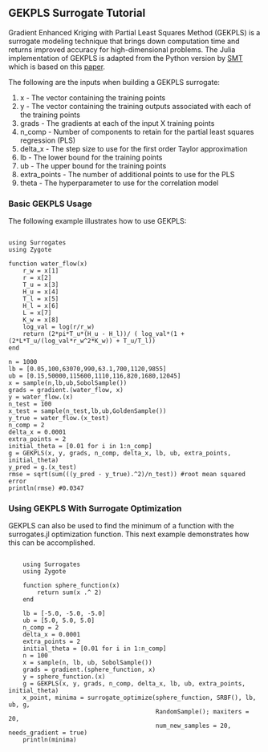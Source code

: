 ## GEKPLS Surrogate Tutorial

Gradient Enhanced Kriging with Partial Least Squares Method (GEKPLS) is a surrogate modeling technique that brings down computation time and returns improved accuracy for high-dimensional problems. The Julia implementation of GEKPLS is adapted from the Python version by [SMT](https://github.com/SMTorg) which is based on this [paper](https://arxiv.org/pdf/1708.02663.pdf).  

The following are the inputs when building a GEKPLS surrogate: 

1. x - The vector containing the training points
2. y - The vector containing the training outputs associated with each of the training points
3. grads - The gradients at each of the input X training points
4. n_comp - Number of components to retain for the partial least squares regression (PLS)
5. delta_x -  The step size to use for the first order Taylor approximation
6. lb - The lower bound for the training points
7. ub - The upper bound for the training points
8. extra_points - The number of additional points to use for the PLS 
9. theta - The hyperparameter to use for the correlation model

### Basic GEKPLS Usage
The following example illustrates how to use GEKPLS:

```@example gekpls_water_flow

using Surrogates
using Zygote

function water_flow(x)
    r_w = x[1]
    r = x[2]
    T_u = x[3]
    H_u = x[4]
    T_l = x[5]
    H_l = x[6]
    L = x[7]
    K_w = x[8]
    log_val = log(r/r_w)
    return (2*pi*T_u*(H_u - H_l))/ ( log_val*(1 + (2*L*T_u/(log_val*r_w^2*K_w)) + T_u/T_l))
end

n = 1000
lb = [0.05,100,63070,990,63.1,700,1120,9855]
ub = [0.15,50000,115600,1110,116,820,1680,12045]
x = sample(n,lb,ub,SobolSample())
grads = gradient.(water_flow, x)
y = water_flow.(x)
n_test = 100 
x_test = sample(n_test,lb,ub,GoldenSample()) 
y_true = water_flow.(x_test)
n_comp = 2
delta_x = 0.0001
extra_points = 2
initial_theta = [0.01 for i in 1:n_comp]
g = GEKPLS(x, y, grads, n_comp, delta_x, lb, ub, extra_points, initial_theta)
y_pred = g.(x_test)
rmse = sqrt(sum(((y_pred - y_true).^2)/n_test)) #root mean squared error
println(rmse) #0.0347

```

### Using GEKPLS With Surrogate Optimization
GEKPLS can also be used to find the minimum of a function with the surrogates.jl optimization function.
This next example demonstrates how this can be accomplished.

```@example gekpls_optimization

    using Surrogates
    using Zygote

    function sphere_function(x)
        return sum(x .^ 2)
    end

    lb = [-5.0, -5.0, -5.0]
    ub = [5.0, 5.0, 5.0]
    n_comp = 2
    delta_x = 0.0001
    extra_points = 2
    initial_theta = [0.01 for i in 1:n_comp]
    n = 100
    x = sample(n, lb, ub, SobolSample())
    grads = gradient.(sphere_function, x)
    y = sphere_function.(x)
    g = GEKPLS(x, y, grads, n_comp, delta_x, lb, ub, extra_points, initial_theta)
    x_point, minima = surrogate_optimize(sphere_function, SRBF(), lb, ub, g,
                                         RandomSample(); maxiters = 20,
                                         num_new_samples = 20, needs_gradient = true)
    println(minima)

```
